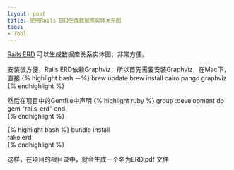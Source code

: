 ```yaml
---
layout: post
title: 使用Rails ERD生成数据库实体关系图
tags:
- Tool
--- 
```


[Rails ERD](http://rails-erd.rubyforge.org/) 可以生成数据库关系实体图，非常方便。

安装很方便，Rails ERD依赖Graphviz，所以首先需要安装Graphviz，在Mac下，直接
{% highlight bash －%}
brew update
brew install cairo pango graphviz
{% endhighlight %}   

然后在项目中的Gemfile中声明
{% highlight ruby %}
group :development do
  gem "rails-erd"
end    
{% endhighlight %}
                 
{% highlight bash %}
bundle install        
rake erd    
{% endhighlight %}  

这样，在项目的根目录中，就会生成一个名为ERD.pdf 文件



